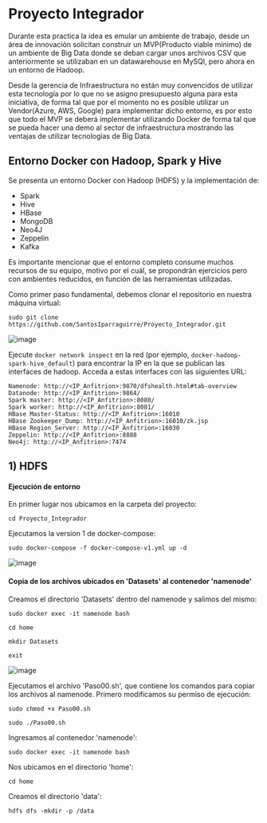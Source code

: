 # Proyecto Integrador

Durante esta practica la idea es emular un ambiente de trabajo, desde un área de innovación solicitan construir un MVP(Producto viable mínimo) de un ambiente de Big Data donde se deban cargar unos archivos CSV que anteriormente se utilizaban en un datawarehouse en MySQl, pero ahora en un entorno de Hadoop.

Desde la gerencia de Infraestructura no están muy convencidos de utilizar esta tecnología por lo que no se asigno presupuesto alguna para esta iniciativa, de forma tal que por el momento no es posible utilizar un Vendor(Azure, AWS, Google) para implementar dicho entorno, es por esto que todo el MVP se deberá implementar utilizando Docker de forma tal que se pueda hacer una demo al sector de infraestructura mostrando las ventajas de utilizar tecnologías de Big Data.

## Entorno Docker con Hadoop, Spark y Hive

Se presenta un entorno Docker con Hadoop (HDFS) y la implementación de:
* Spark
* Hive
* HBase
* MongoDB
* Neo4J
* Zeppelin
* Kafka

Es importante mencionar que el entorno completo consume muchos recursos de su equipo, motivo por el cuál, se propondrán ejercicios pero con ambientes reducidos, en función de las herramientas utilizadas.

Como primer paso fundamental, debemos clonar el repositorio en nuestra máquina virtual:
```
sudo git clone https://github.com/SantosIparraguirre/Proyecto_Integrador.git
```

![image](https://github.com/SantosIparraguirre/Proyecto_Integrador/assets/154923689/4ff0bc82-e73b-400f-8b6a-413250c7b4ca)

Ejecute `docker network inspect` en la red (por ejemplo, `docker-hadoop-spark-hive_default`) para encontrar la IP en la que se publican las interfaces de hadoop. Acceda a estas interfaces con las siguientes URL:

```
Namenode: http://<IP_Anfitrion>:9870/dfshealth.html#tab-overview
Datanode: http://<IP_Anfitrion>:9864/
Spark master: http://<IP_Anfitrion>:8080/
Spark worker: http://<IP_Anfitrion>:8081/	
HBase Master-Status: http://<IP_Anfitrion>:16010
HBase Zookeeper_Dump: http://<IP_Anfitrion>:16010/zk.jsp
HBase Region_Server: http://<IP_Anfitrion>:16030
Zeppelin: http://<IP_Anfitrion>:8888
Neo4j: http://<IP_Anfitrion>:7474
```

## 1) HDFS


#### Ejecución de entorno

En primer lugar nos ubicamos en la carpeta del proyecto:
```
cd Proyecto_Integrador
```

Ejecutamos la version 1 de docker-compose:

```
sudo docker-compose -f docker-compose-v1.yml up -d
```

![image](https://github.com/SantosIparraguirre/Proyecto_Integrador/assets/154923689/d3180e3d-e995-43fc-b8ad-84ee819e42aa)

#### Copia de los archivos ubicados en 'Datasets' al contenedor 'namenode'

Creamos el directorio 'Datasets' dentro del namenode y salimos del mismo:

```
sudo docker exec -it namenode bash
```

```
cd home
```

```
mkdir Datasets
```

```
exit
```

![image](https://github.com/SantosIparraguirre/Proyecto_Integrador/assets/154923689/97ca34cc-9d7a-4aa3-b5c8-1bf52106ab2e)


Ejecutamos el archivo 'Paso00.sh', que contiene los comandos para copiar los archivos al namenode. Primero modificamos su permiso de ejecución:

```
sudo chmod +x Paso00.sh
```

```
sudo ./Paso00.sh
```

Ingresamos al contenedor 'namenode':

```
sudo docker exec -it namenode bash
```

Nos ubicamos en el directorio 'home':

```
cd home
```

Creamos el directorio 'data':

```
hdfs dfs -mkdir -p /data
```


